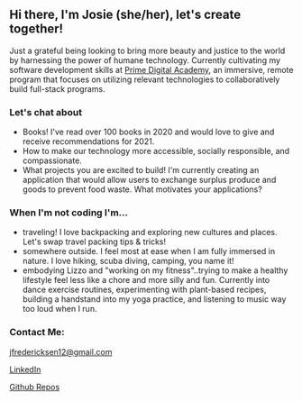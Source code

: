 <h2>Hi there, I'm Josie (she/her), let's create together!</h2>

Just a grateful being looking to bring more beauty and justice to the world by harnessing the power of humane technology. Currently cultivating my software development skills at [Prime Digital Academy](https://primeacademy.io/), an immersive, remote program that focuses on utilizing relevant technologies to collaboratively build full-stack programs. 

<h3>Let's chat about</h3>
<ul>
  <li>Books! I've read over 100 books in 2020 and would love to give and receive recommendations for 2021.
  <li>How to make our technology more accessible, socially responsible, and compassionate.
  <li>What projects you are excited to build! I'm currently creating an application that would allow users to exchange surplus produce and goods to prevent food           waste. What motivates your applications?
</ul>

<h3>When I'm not coding I'm...</h3>
 <ul>
    <li>traveling! I love backpacking and exploring new cultures and places. Let's swap travel packing tips & tricks!
    <li>somewhere outside. I feel most at ease when I am fully immersed in nature. I love hiking, scuba diving, camping, you name it!
    <li>embodying Lizzo and "working on my fitness"..trying to make a healthy lifestyle feel less like a chore and more silly and fun. Currently into dance exercise         routines, experimenting with plant-based recipes, building a handstand into my yoga practice, and listening to music way too loud when I run.</li>
 </ul>
 
<h3>Contact Me: </h3> 
 
jfredericksen12@gmail.com

[LinkedIn](https://www.linkedin.com/in/josie-fredericksen/)

[Github Repos](https://github.com/freder48?tab=repositories)


   
